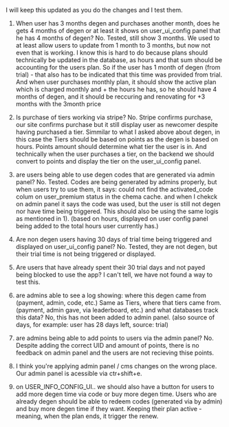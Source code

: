 I will keep this updated as you do the changes and I test them.

1) When user has 3 months degen and purchases another month, does he gets 4 months of degen or at least it shows on user_ui_config panel that he has 4 months of degen? No. Tested, still show 3 months. We used to at least allow users to update from 1 month to 3 months, but now not even that is working. I know this is hard to do because plans should technically be updated in the database, as hours and that sum should be accounting for the users plan. So if the user has 1 month of degen (from trial) - that also has to be indicated that this time was provided from trial. And when user purchases monthly plan, it should show the active plan which is charged monthly and + the hours he has, so he should have 4 months of degen, and it should be reccuring and renovating for +3 months with the 3month price 


2) Is purchase of tiers working via stripe? No. Stripe confirms purchase, our site confirms purchase but it still display user as newcomer despite having purchased a tier. Simmilar to what I asked above about degen, in this case the Tiers should be based on points as the degen is based on hours. Points amount should determine what tier the user is in. And technically when the user purchases a tier, on the backend we should convert to points and display the tier on the user_ui_config panel.

3) are users being able to use degen codes that are generated via admin panel? No. Tested. Codes are being generated by admins properly, but when users try to use them, it says: could not find the activated_code colum on user_premium status in the chema cache. and when I chekck on admin panel it says the code was used, but the user is still not degen nor have time being triggered. This should also be using the same logis as mentioned in 1). (based on hours, displayed on user config panel being added to the total hours user currently has.)

4) Are non degen users having 30 days of trial time being triggered and displayed on user_ui_config panel? No. Tested, they are not degen, but their trial time is not being triggered or displayed.

5) Are users that have already spent their 30 trial days and not payed being blocked to use the app? I can't tell, we have not found a way to test this.

6) are admins able to see a log showing: where this degen came from (payment, admin, code, etc.) Same as Tiers, where that tiers came from. (payment, admin gave, via leaderboard, etc.) and what databases track this data? No, this has not been added to admin panel. (also source of days, for example: user has 28 days left, source: trial)

7)  are admins being able to add points to users via the admin panel? No. Despite adding the correct UID and amount of points, there is no feedback on admin panel and the users are not recieving thise points.

8) I think you're applying admin panel / cms changes on the wrong place. Our admin panel is acessible via ctr+shift+e.

9) on USER_INFO_CONFIG_UI.. we should also have a button for users to add more degen time via code or buy more degen time. Users who are already degen should be able to redeem codes (generated via by admin) and buy more degen time if they want. Keeping their plan active - meaning, when the plan ends, it trigger the renew.